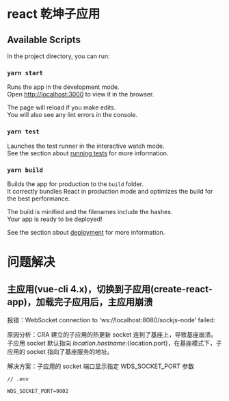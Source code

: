 # react 乾坤子应用

## Available Scripts

In the project directory, you can run:

### `yarn start`

Runs the app in the development mode.\
Open [http://localhost:3000](http://localhost:3000) to view it in the browser.

The page will reload if you make edits.\
You will also see any lint errors in the console.

### `yarn test`

Launches the test runner in the interactive watch mode.\
See the section about [running tests](https://facebook.github.io/create-react-app/docs/running-tests) for more information.

### `yarn build`

Builds the app for production to the `build` folder.\
It correctly bundles React in production mode and optimizes the build for the best performance.

The build is minified and the filenames include the hashes.\
Your app is ready to be deployed!

See the section about [deployment](https://facebook.github.io/create-react-app/docs/deployment) for more information.

# 问题解决

## 主应用(vue-cli 4.x)，切换到子应用(create-react-app)，加载完子应用后，主应用崩溃

报错：WebSocket connection to 'ws://localhost:8080/sockjs-node' failed:

原因分析：CRA 建立的子应用的热更新 socket 连到了基座上，导致基座崩溃。子应用 socket 默认指向
${location.hostname}:${location.port}，在基座模式下，子应用的 socket 指向了基座服务的地址。

解决方案：子应用的 socket 端口显示指定 WDS_SOCKET_PORT 参数

```
// .env

WDS_SOCKET_PORT=9002
```
